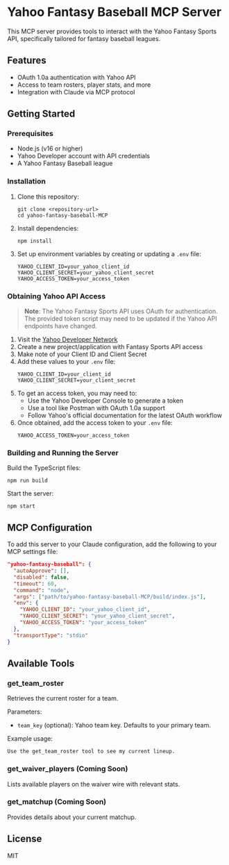 # Yahoo Fantasy Baseball MCP Server

This MCP server provides tools to interact with the Yahoo Fantasy Sports API, specifically tailored for fantasy baseball leagues.

## Features

- OAuth 1.0a authentication with Yahoo API
- Access to team rosters, player stats, and more
- Integration with Claude via MCP protocol

## Getting Started

### Prerequisites

- Node.js (v16 or higher)
- Yahoo Developer account with API credentials
- A Yahoo Fantasy Baseball league

### Installation

1. Clone this repository:
   ```
   git clone <repository-url>
   cd yahoo-fantasy-baseball-MCP
   ```

2. Install dependencies:
   ```
   npm install
   ```

3. Set up environment variables by creating or updating a `.env` file:
   ```
   YAHOO_CLIENT_ID=your_yahoo_client_id
   YAHOO_CLIENT_SECRET=your_yahoo_client_secret
   YAHOO_ACCESS_TOKEN=your_access_token
   ```

### Obtaining Yahoo API Access

> **Note**: The Yahoo Fantasy Sports API uses OAuth for authentication. The provided token script may need to be updated if the Yahoo API endpoints have changed.

1. Visit the [Yahoo Developer Network](https://developer.yahoo.com/)
2. Create a new project/application with Fantasy Sports API access
3. Make note of your Client ID and Client Secret
4. Add these values to your `.env` file:
   ```
   YAHOO_CLIENT_ID=your_client_id
   YAHOO_CLIENT_SECRET=your_client_secret
   ```
5. To get an access token, you may need to:
   - Use the Yahoo Developer Console to generate a token
   - Use a tool like Postman with OAuth 1.0a support
   - Follow Yahoo's official documentation for the latest OAuth workflow
6. Once obtained, add the access token to your `.env` file:
   ```
   YAHOO_ACCESS_TOKEN=your_access_token
   ```

### Building and Running the Server

Build the TypeScript files:
```
npm run build
```

Start the server:
```
npm start
```

## MCP Configuration

To add this server to your Claude configuration, add the following to your MCP settings file:

```json
"yahoo-fantasy-baseball": {
  "autoApprove": [],
  "disabled": false,
  "timeout": 60,
  "command": "node",
  "args": ["path/to/yahoo-fantasy-baseball-MCP/build/index.js"],
  "env": {
    "YAHOO_CLIENT_ID": "your_yahoo_client_id",
    "YAHOO_CLIENT_SECRET": "your_yahoo_client_secret",
    "YAHOO_ACCESS_TOKEN": "your_access_token"
  },
  "transportType": "stdio"
}
```

## Available Tools

### get_team_roster

Retrieves the current roster for a team.

Parameters:
- `team_key` (optional): Yahoo team key. Defaults to your primary team.

Example usage:
```
Use the get_team_roster tool to see my current lineup.
```

### get_waiver_players (Coming Soon)

Lists available players on the waiver wire with relevant stats.

### get_matchup (Coming Soon)

Provides details about your current matchup.

## License

MIT
